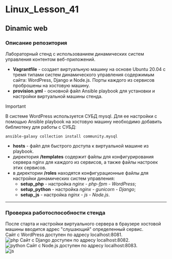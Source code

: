 # Linux_Lesson_41
## Dinamic web
### Описание репозитория
Лабораторный стенд с использованием динамических систем управления контентом веб-приложений.

- **Vagrantfile** - создает виртуальную машину на основе Ubuntu 20.04 с тремя типами систем динамического управления содержимым сайта: WordPress, Django и Node.js. Порты каждого из сервисов проброшены на хостовую машину.
- **provision.yml** - основной файл Ansible playbook для установки и настройки виртуальной машины стенда.
> [!IMPORTANT]
> В системе WordPress используется СУБД mysql. Для ее настройки с помощью Ansible playbook на хостовую машину необходимо добавить библиотеку для работы с СУБД:
> 
    ansible-galaxy collection install community.mysql
- **hosts** - файл для быстрого доступа к виртуальной машине из playbook.
- директория **/templates** содержит файлы для конфигурирования сервера nginx для каждого из сервисов, а также файлы настроек этих сервисов.
- в директории **/roles** находятся конфигурационные файлы для настройки динамических систем управления:
    - **setup_php** - настройка *nginx - php-fpm - WordPress*;
    - **setup_python** - настройка *nginx - gunicorn - Django*;
    - **setup_js** - настройка *nginx - js - Node.js*.

---
### Проверка работоспособности стенда
После старта и настройки виртуального сервера в браузере хостовой машины вводится адрес "слушающий" определенный сервис.  
Сайт с WordPress доступен по адресу localhost:8081.   
![php](https://github.com/darknetworm/Linux_Lesson_41/assets/82410807/a85080e5-7a6f-42b6-a7a6-02b0a4ea80dc)
Сайт с Django доступен по адресу localhost:8082.   
![python](https://github.com/darknetworm/Linux_Lesson_41/assets/82410807/79e5fdb9-bc61-4858-ae7a-125a72e5a5ef)
Сайт с Node.js доступен по адресу localhost:8083.   
![js](https://github.com/darknetworm/Linux_Lesson_41/assets/82410807/09b3ac4c-e6af-4064-b7c7-14343008b0b0)
